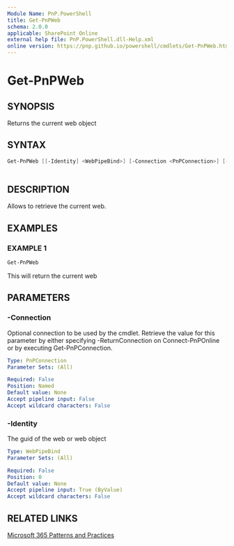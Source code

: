 ```yaml
---
Module Name: PnP.PowerShell
title: Get-PnPWeb
schema: 2.0.0
applicable: SharePoint Online
external help file: PnP.PowerShell.dll-Help.xml
online version: https://pnp.github.io/powershell/cmdlets/Get-PnPWeb.html
---
```

 
# Get-PnPWeb

## SYNOPSIS
Returns the current web object

## SYNTAX

```powershell
Get-PnPWeb [[-Identity] <WebPipeBind>] [-Connection <PnPConnection>] [-Includes <String[]>]
 
```

## DESCRIPTION

Allows to retrieve the current web.

## EXAMPLES

### EXAMPLE 1
```powershell
Get-PnPWeb
```

This will return the current web

## PARAMETERS

### -Connection
Optional connection to be used by the cmdlet. Retrieve the value for this parameter by either specifying -ReturnConnection on Connect-PnPOnline or by executing Get-PnPConnection.

```yaml
Type: PnPConnection
Parameter Sets: (All)

Required: False
Position: Named
Default value: None
Accept pipeline input: False
Accept wildcard characters: False
```

### -Identity
The guid of the web or web object

```yaml
Type: WebPipeBind
Parameter Sets: (All)

Required: False
Position: 0
Default value: None
Accept pipeline input: True (ByValue)
Accept wildcard characters: False
```

## RELATED LINKS

[Microsoft 365 Patterns and Practices](https://aka.ms/m365pnp)

